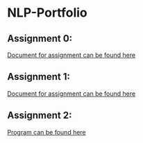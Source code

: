 # NLP-Portfolio

## Assignment 0:

[Document for assignment can be found here](portfolioassignment0_cs4395.001_svl180002.pdf) 

## Assignment 1:

[Document for assignment can be found here](Assignment1/Assignment1_Overview_svl180002.pdf)

## Assignment 2:

[Program can be found here](Assignment2/CS4395.001_Assignment2_svl180002.pdf)
